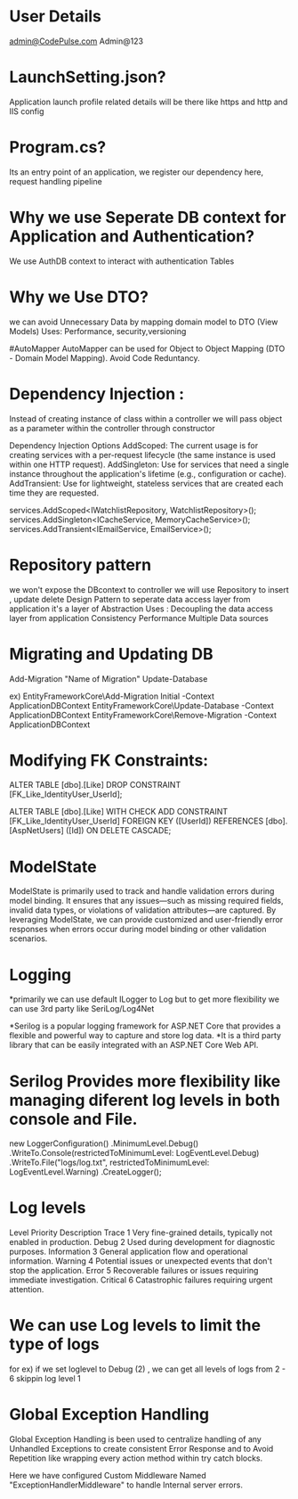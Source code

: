 # User Details
admin@CodePulse.com
Admin@123

# LaunchSetting.json?
Application launch profile related details will be there like https and http and IIS config

# Program.cs?
Its an entry point of an application, we register our dependency here, request handling pipeline


# Why we use Seperate DB context for Application and Authentication?
We use AuthDB context to interact with authentication Tables

# Why we Use DTO?
we can avoid Unnecessary Data by mapping domain model to DTO (View Models)
Uses: Performance, security,versioning

#AutoMapper
AutoMapper can be used for Object to Object Mapping (DTO - Domain Model Mapping). Avoid Code Reduntancy.

# Dependency Injection :
Instead of creating instance of class within a controller we will pass object as a parameter within the controller through constructor

Dependency Injection Options
AddScoped: The current usage is for creating services with a per-request lifecycle (the same instance is used within one HTTP request).
AddSingleton: Use for services that need a single instance throughout the application's lifetime (e.g., configuration or cache).
AddTransient: Use for lightweight, stateless services that are created each time they are requested.

services.AddScoped<IWatchlistRepository, WatchlistRepository>();
services.AddSingleton<ICacheService, MemoryCacheService>();
services.AddTransient<IEmailService, EmailService>();


# Repository pattern
we won't expose the DBcontext to controller we will use Repository to insert , update delete
Design Pattern to seperate data access layer from application
it's a layer of Abstraction
Uses :
Decoupling the data access layer from application
Consistency
Performance
Multiple Data sources

# Migrating and Updating DB
Add-Migration "Name of Migration"
Update-Database

ex)
EntityFrameworkCore\Add-Migration Initial -Context ApplicationDBContext
EntityFrameworkCore\Update-Database -Context ApplicationDBContext
EntityFrameworkCore\Remove-Migration -Context ApplicationDBContext



# Modifying FK Constraints:

ALTER TABLE [dbo].[Like] 
DROP CONSTRAINT [FK_Like_IdentityUser_UserId];

ALTER TABLE [dbo].[Like]
WITH CHECK ADD CONSTRAINT [FK_Like_IdentityUser_UserId]
FOREIGN KEY ([UserId])
REFERENCES [dbo].[AspNetUsers] ([Id])
ON DELETE CASCADE;


# ModelState
ModelState is primarily used to track and handle validation errors during model binding. It ensures that any issues—such as missing required fields,
invalid data types, or violations of validation attributes—are captured. By leveraging ModelState, we can provide customized and user-friendly error
responses when errors occur during model binding or other validation scenarios.

# Logging
*primarily we can use default ILogger to Log but to get more flexibility we can use 3rd party like SeriLog/Log4Net

*Serilog is a popular logging framework for ASP.NET Core that provides a flexible and powerful way to capture and store log data.
*It is a third party library that can be easily integrated with an ASP.NET Core Web API.

# Serilog Provides more flexibility like managing diferent log levels in both console and File.
new LoggerConfiguration()
    .MinimumLevel.Debug()
    .WriteTo.Console(restrictedToMinimumLevel: LogEventLevel.Debug)
    .WriteTo.File("logs/log.txt", restrictedToMinimumLevel: LogEventLevel.Warning)
    .CreateLogger();


# Log levels
Level		Priority	Description
Trace		1			Very fine-grained details, typically not enabled in production.
Debug		2			Used during development for diagnostic purposes.
Information	3			General application flow and operational information.
Warning		4			Potential issues or unexpected events that don't stop the application.
Error		5			Recoverable failures or issues requiring immediate investigation.
Critical	6			Catastrophic failures requiring urgent attention.

# We can use Log levels to limit the type of logs 
for ex) if we set loglevel to Debug (2) , we can get all levels of logs from 2 - 6 skippin log level 1


# Global Exception Handling
Global Exception Handling is been used to centralize handling of any Unhandled Exceptions to create consistent Error Response 
and to Avoid Repetition like wrapping every action method within try catch blocks.

Here we have configured Custom Middleware Named "ExceptionHandlerMiddleware" to handle Internal server errors.


